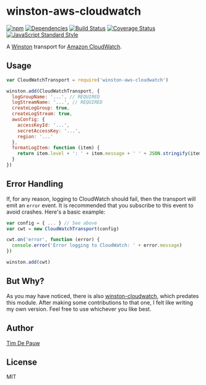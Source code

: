 # winston-aws-cloudwatch

[![npm](https://img.shields.io/npm/v/winston-aws-cloudwatch.svg)](https://www.npmjs.com/package/winston-aws-cloudwatch) [![Dependencies](https://img.shields.io/david/timdp/winston-aws-cloudwatch.svg)](https://david-dm.org/timdp/winston-aws-cloudwatch) [![Build Status](https://img.shields.io/travis/timdp/winston-aws-cloudwatch/master.svg)](https://travis-ci.org/timdp/winston-aws-cloudwatch) [![Coverage Status](https://img.shields.io/coveralls/timdp/winston-aws-cloudwatch/master.svg)](https://coveralls.io/r/timdp/winston-aws-cloudwatch) [![JavaScript Standard Style](https://img.shields.io/badge/code%20style-standard-brightgreen.svg)](https://github.com/feross/standard)

A [Winston](https://www.npmjs.com/package/winston) transport for
[Amazon CloudWatch](https://aws.amazon.com/cloudwatch/).

## Usage

```js
var CloudWatchTransport = require('winston-aws-cloudwatch')

winston.add(CloudWatchTransport, {
  logGroupName: '...', // REQUIRED
  logStreamName: '...', // REQUIRED
  createLogGroup: true,
  createLogStream: true,
  awsConfig: {
    accessKeyId: '...',
    secretAccessKey: '...',
    region: '...'
  },
  formatLogItem: function (item) {
    return item.level + ': ' + item.message + ' ' + JSON.stringify(item.meta)
  }
})
```

## Error Handling

If, for any reason, logging to CloudWatch should fail, then the transport will
emit an `error` event. It is recommended that you subscribe to this event to
avoid crashes. Here's a basic example:

```js
var config = { ... } // See above
var cwt = new CloudWatchTransport(config)

cwt.on('error', function (error) {
  console.error('Error logging to CloudWatch: ' + error.message)
})

winston.add(cwt)
```

## But Why?

As you may have noticed, there is also
[winston-cloudwatch](https://www.npmjs.com/package/winston-cloudwatch), which
predates this module. After making some contributions to that one, I felt like
writing my own version. Feel free to use whichever you like best.

## Author

[Tim De Pauw](https://tmdpw.eu/)

## License

MIT
